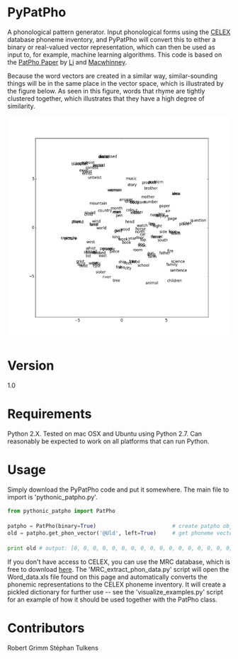 # PyPatPho

A phonological pattern generator. Input phonological forms using the [CELEX]() database phoneme inventory, and PyPatPho will convert this to either a binary or real-valued vector representation, which can then be used as input to, for example, machine learning algorithms. This code is based on the [PatPho Paper](http://blclab.org/wp-content/uploads/2013/02/patpho.pdf) by [Li](http://blclab.org/ping-li/) and [Macwhinney](http://psyling.psy.cmu.edu/).

Because the word vectors are created in a similar way, similar-sounding things will be in the same place in the vector space, which is illustrated by the figure below. As seen in this figure, words that rhyme are tightly clustered together, which illustrates that they have a high degree of similarity.

![bh-sne visualization of phonological vector space](/rhymes.png?raw=true "bh-sne visualization of vector space")

# Version

1.0

# Requirements

Python 2.X. Tested on mac OSX and Ubuntu using Python 2.7. Can reasonably be expected to work on all platforms that can run Python.

# Usage

Simply download the PyPatPho code and put it somewhere. The main file to import is 'pythonic_patpho.py'.

```python
from pythonic_patpho import PatPho

patpho = PatPho(binary=True) 						# create patpho object 
old = patpho.get_phon_vector('@Uld', left=True)   	# get phoneme vector representation of the word 'old'

print old # output: [0, 0, 0, 0, 0, 0, 0, 0, 0, 0, 0, 0, 0, 0, 0, 0, 0, 0, 0, 0, 0, 1, 1, 1, 0, 0, 1, 0, 0, 1, 1, 1, 0, 1, 1, 0, 1, 1, 1, 0, 1, 1, 0, 1, 0, 0, 0, 0, 0, 0, 0, 0, 0, 0, 0, 0, 0, 0, 0, 0, 0, 0, 0, 0, 0, 0, 0, 0, 0, 0, 0, 0, 0, 0, 0, 0, 0, 0, 0, 0, 0, 0, 0, 0, 0, 0, 0, 0, 0, 0, 0, 0, 0, 0, 0, 0, 0, 0, 0, 0, 0, 0, 0, 0, 0, 0, 0, 0, 0, 0, 0, 0, 0, 0]

```

If you don't have access to CELEX, you can use the MRC database, which is free to download [here](http://ota.oucs.ox.ac.uk/headers/1054.xml). The 'MRC_extract_phon_data.py' script will open the Word_data.xls file found on this page and automatically converts the phonemic representations to the CELEX phoneme inventory. It will create a pickled dictionary for further use -- see the 'visualize_examples.py' script for an example of how it should be used together with the PatPho class. 

# Contributors

Robert Grimm
Stéphan Tulkens
